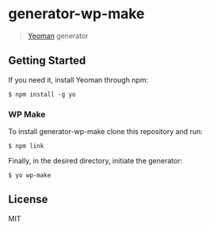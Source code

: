 # generator-wp-make

> [Yeoman](http://yeoman.io) generator


## Getting Started

If you need it, install Yeoman through npm:

```
$ npm install -g yo
```

### WP Make

To install generator-wp-make clone this repository and run:

```
$ npm link
```

Finally, in the desired directory, initiate the generator:

```
$ yo wp-make
```


## License

MIT
